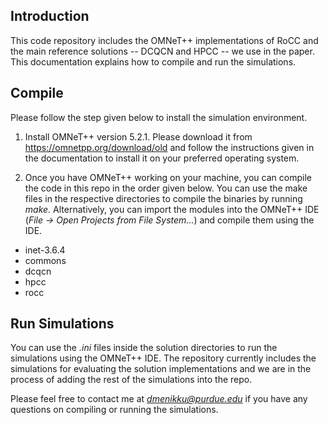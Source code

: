 ## Introduction

This code repository includes the OMNeT++ implementations of RoCC and the main reference solutions -- DCQCN and HPCC -- we use in the paper. This documentation explains how to compile and run the simulations.

## Compile

Please follow the step given below to install the simulation environment.

1. Install OMNeT++ version 5.2.1. Please download it from https://omnetpp.org/download/old and follow the instructions given in the documentation to install it on your preferred operating system.

2. Once you have OMNeT++ working on your machine, you can compile the code in this repo in the order given below. You can use the make files in the respective directories to compile the binaries by running *make*. Alternatively, you can import the modules into the OMNeT++ IDE (*File -> Open Projects from File System...*) and compile them using the IDE.

- inet-3.6.4
- commons
- dcqcn
- hpcc
- rocc

## Run Simulations

You can use the *.ini* files inside the solution directories to run the simulations using the OMNeT++ IDE. The repository currently includes the simulations for evaluating the solution implementations and we are in the process of adding the rest of the simulations into the repo.

Please feel free to contact me at *dmenikku@purdue.edu* if you have any questions on compiling or running the simulations.
